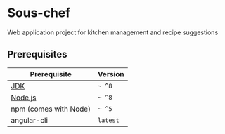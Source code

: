 # Sous-chef
Web application project for kitchen management and recipe suggestions

## Prerequisites

| Prerequisite                                | Version |
| ------------------------------------------- | ------- |
| [JDK](http://www.oracle.com/technetwork/java/javase/downloads/jdk9-downloads-3848520.html) | `~ ^8`  |
| [Node.js](http://nodejs.org)                | `~ ^8`  |
| npm (comes with Node)                       | `~ ^5`  |
| angular-cli                                 | `latest`|


